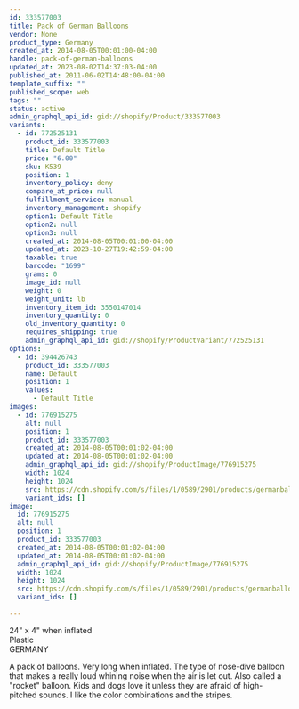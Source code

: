 ```yaml
---
id: 333577003
title: Pack of German Balloons
vendor: None
product_type: Germany
created_at: 2014-08-05T00:01:00-04:00
handle: pack-of-german-balloons
updated_at: 2023-08-02T14:37:03-04:00
published_at: 2011-06-02T14:48:00-04:00
template_suffix: ""
published_scope: web
tags: ""
status: active
admin_graphql_api_id: gid://shopify/Product/333577003
variants:
  - id: 772525131
    product_id: 333577003
    title: Default Title
    price: "6.00"
    sku: K539
    position: 1
    inventory_policy: deny
    compare_at_price: null
    fulfillment_service: manual
    inventory_management: shopify
    option1: Default Title
    option2: null
    option3: null
    created_at: 2014-08-05T00:01:00-04:00
    updated_at: 2023-10-27T19:42:59-04:00
    taxable: true
    barcode: "1699"
    grams: 0
    image_id: null
    weight: 0
    weight_unit: lb
    inventory_item_id: 3550147014
    inventory_quantity: 0
    old_inventory_quantity: 0
    requires_shipping: true
    admin_graphql_api_id: gid://shopify/ProductVariant/772525131
options:
  - id: 394426743
    product_id: 333577003
    name: Default
    position: 1
    values:
      - Default Title
images:
  - id: 776915275
    alt: null
    position: 1
    product_id: 333577003
    created_at: 2014-08-05T00:01:02-04:00
    updated_at: 2014-08-05T00:01:02-04:00
    admin_graphql_api_id: gid://shopify/ProductImage/776915275
    width: 1024
    height: 1024
    src: https://cdn.shopify.com/s/files/1/0589/2901/products/germanballoons.jpeg?v=1407211262
    variant_ids: []
image:
  id: 776915275
  alt: null
  position: 1
  product_id: 333577003
  created_at: 2014-08-05T00:01:02-04:00
  updated_at: 2014-08-05T00:01:02-04:00
  admin_graphql_api_id: gid://shopify/ProductImage/776915275
  width: 1024
  height: 1024
  src: https://cdn.shopify.com/s/files/1/0589/2901/products/germanballoons.jpeg?v=1407211262
  variant_ids: []

---
```


24" x 4" when inflated  
Plastic  
GERMANY

A pack of balloons. Very long when inflated. The type of nose-dive balloon that makes a really loud whining noise when the air is let out. Also called a "rocket" balloon. Kids and dogs love it unless they are afraid of high-pitched sounds. I like the color combinations and the stripes.